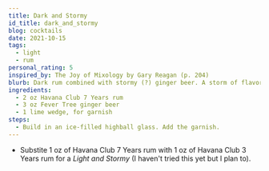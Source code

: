 ```yaml
---
title: Dark and Stormy
id_title: dark_and_stormy
blog: cocktails
date: 2021-10-15
tags:
  - light
  - rum
personal_rating: 5
inspired_by: The Joy of Mixology by Gary Reagan (p. 204)
blurb: Dark rum combined with stormy (?) ginger beer. A storm of flavors... In your mouth.
ingredients:
  - 2 oz Havana Club 7 Years rum
  - 3 oz Fever Tree ginger beer
  - 1 lime wedge, for garnish
steps:
  - Build in an ice-filled highball glass. Add the garnish.
---
```

- Substite 1 oz of Havana Club 7 Years rum with 1 oz of Havana Club 3 Years rum for a _Light and Stormy_ (I haven't tried this yet but I plan to).
